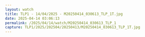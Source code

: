 ```yaml
---
layout: watch
title: TLP1 - 14/04/2025 - M20250414_030613_TLP_1T.jpg
date: 2025-04-14 03:06:13
permalink: /2025/04/14/watch/M20250414_030613_TLP_1
capture: TLP1/2025/202504/20250413/M20250414_030613_TLP_1T.jpg
---
```

